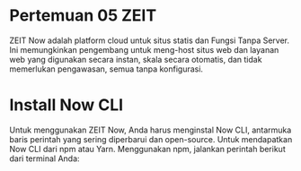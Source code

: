 # Pertemuan 05 ZEIT

ZEIT Now adalah platform cloud untuk situs statis dan Fungsi Tanpa Server. Ini memungkinkan pengembang untuk meng-host situs web dan layanan web yang digunakan secara instan, skala secara otomatis, dan tidak memerlukan pengawasan, semua tanpa konfigurasi.


# Install Now CLI

Untuk menggunakan ZEIT Now, Anda harus menginstal Now CLI, antarmuka baris perintah yang sering diperbarui dan open-source.
Untuk mendapatkan Now CLI dari npm atau Yarn. Menggunakan npm, jalankan perintah berikut dari terminal Anda: